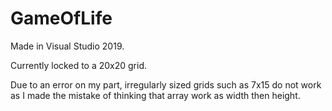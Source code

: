 # GameOfLife

Made in Visual Studio 2019.

Currently locked to a 20x20 grid. 

Due to an error on my part, irregularly sized grids such as 7x15 do not work as I made the mistake of thinking that array work as width then height.

